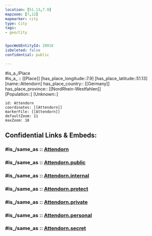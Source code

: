 ```yaml
---
location: [51.13,7.9] 
mapzoom: [7,12] 
mapmarker: city 
type: City
tags:
- geo/City


SpocWebEntityId: 28918
isDeleted: false
confidential: public

---
```

#is_a_/Place  
#is_a_ :: [[Place]] 
[has_place_longitude::7.9] 
[has_place_latitude::51.13] 
[name::Attendorn] 
has_place_country:: [[Germany]]  
has_place_province:: [[NordRhein-Westfahlen]]  
[Population::] 
[Unknown::] 


```leaflet
id: Attendorn
coordinates: [[Attendorn]] 
markerFile: [[Attendorn]] 
defaultZoom: 11 
maxZoom: 18
```


## Confidential Links & Embeds: 

### #is_/same_as :: [Attendorn](/_Standards/Earth/Continent/Europe/Europe~Central/Germany/Germany~West/Nordrhein-Westfalen/counties~NW/Olpe/cities~Olpe/Attendorn.md) 

### #is_/same_as :: [Attendorn.public](/_public/Earth/Continent/Europe/Europe~Central/Germany/Germany~West/Nordrhein-Westfalen/counties~NW/Olpe/cities~Olpe/Attendorn.public.md) 

### #is_/same_as :: [Attendorn.internal](/_internal/Earth/Continent/Europe/Europe~Central/Germany/Germany~West/Nordrhein-Westfalen/counties~NW/Olpe/cities~Olpe/Attendorn.internal.md) 

### #is_/same_as :: [Attendorn.protect](/_protect/Earth/Continent/Europe/Europe~Central/Germany/Germany~West/Nordrhein-Westfalen/counties~NW/Olpe/cities~Olpe/Attendorn.protect.md) 

### #is_/same_as :: [Attendorn.private](/_private/Earth/Continent/Europe/Europe~Central/Germany/Germany~West/Nordrhein-Westfalen/counties~NW/Olpe/cities~Olpe/Attendorn.private.md) 

### #is_/same_as :: [Attendorn.personal](/_personal/Earth/Continent/Europe/Europe~Central/Germany/Germany~West/Nordrhein-Westfalen/counties~NW/Olpe/cities~Olpe/Attendorn.personal.md) 

### #is_/same_as :: [Attendorn.secret](/_secret/Earth/Continent/Europe/Europe~Central/Germany/Germany~West/Nordrhein-Westfalen/counties~NW/Olpe/cities~Olpe/Attendorn.secret.md)


